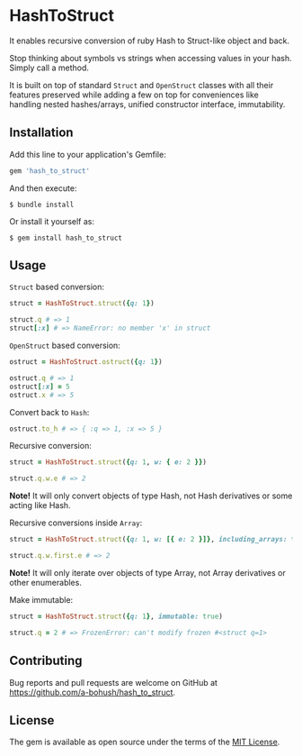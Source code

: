 # HashToStruct

It enables recursive conversion of ruby Hash to Struct-like object and back.

Stop thinking about symbols vs strings when accessing values in your hash. Simply call a method.

It is built on top of standard `Struct` and `OpenStruct` classes with all their features preserved while adding a few on top for conveniences like handling nested hashes/arrays, unified constructor interface, immutability.

## Installation

Add this line to your application's Gemfile:

```ruby
gem 'hash_to_struct'
```

And then execute:

    $ bundle install

Or install it yourself as:

    $ gem install hash_to_struct

## Usage

`Struct` based conversion:

```ruby
struct = HashToStruct.struct({q: 1})

struct.q # => 1
struct[:x] # => NameError: no member 'x' in struct
```

`OpenStruct` based conversion:

```ruby
ostruct = HashToStruct.ostruct({q: 1})

ostruct.q # => 1
ostruct[:x] = 5
ostruct.x # => 5
```

Convert back to `Hash`:

```ruby
ostruct.to_h # => { :q => 1, :x => 5 }
```

Recursive conversion:

```ruby
struct = HashToStruct.struct({q: 1, w: { e: 2 }})

struct.q.w.e # => 2
```
**Note!** It will only convert objects of type Hash, not Hash derivatives or some acting like Hash.

Recursive conversions inside `Array`:

```ruby
struct = HashToStruct.struct({q: 1, w: [{ e: 2 }]}, including_arrays: true)

struct.q.w.first.e # => 2
```
**Note!** It will only iterate over objects of type Array, not Array derivatives or other enumerables.

Make immutable:
```ruby
struct = HashToStruct.struct({q: 1}, immutable: true)

struct.q = 2 # => FrozenError: can't modify frozen #<struct q=1>
```

## Contributing

Bug reports and pull requests are welcome on GitHub at https://github.com/a-bohush/hash_to_struct.

## License

The gem is available as open source under the terms of the [MIT License](https://opensource.org/licenses/MIT).
